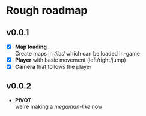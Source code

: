 # Rough roadmap
## v0.0.1
- [x] __Map loading__  
  Create maps in _tiled_ which can be loaded in-game  
- [x] __Player__ with basic movement (left/right/jump)
- [x] __Camera__ that follows the player

## v0.0.2
- __PIVOT__  
  we're making a _megaman-like_ now
